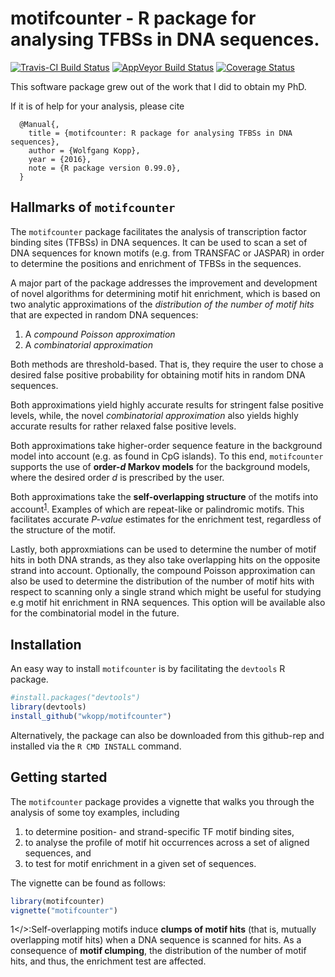 # motifcounter - R package for analysing TFBSs in DNA sequences.

[![Travis-CI Build Status](https://travis-ci.org/wkopp/motifcounter.svg?branch=master)](https://travis-ci.org/wkopp/motifcounter)
[![AppVeyor Build Status](https://ci.appveyor.com/api/projects/status/github/wkopp/motifcounter?branch=master&svg=true)](https://ci.appveyor.com/project/wkopp/motifcounter)
[![Coverage Status](https://img.shields.io/codecov/c/github/wkopp/motifcounter/master.svg)](https://codecov.io/github/wkopp/motifcounter?branch=master)

This software package grew out of the work that I did to obtain my PhD.

If it is of help for your analysis, please cite

```
  @Manual{,
    title = {motifcounter: R package for analysing TFBSs in DNA sequences},
    author = {Wolfgang Kopp},
    year = {2016},
    note = {R package version 0.99.0},
  }
```

## Hallmarks of `motifcounter`

The `motifcounter` package facilitates the analysis of
 transcription factor binding sites (TFBSs) in DNA sequences.
It can be used to scan a set of DNA sequences for known motifs 
(e.g. from TRANSFAC or JASPAR) in order to determine the positions
and enrichment of TFBSs in the sequences.

A major part of the package addresses the improvement and development
of novel algorithms for determining motif hit enrichment,
which is based on two analytic approximations of the 
*distribution of the number of motif hits* that are expected 
in random DNA sequences:

1. A *compound Poisson approximation* 
2. A *combinatorial approximation*

Both methods are threshold-based. 
That is, they require the user to chose a
 desired false positive probability for obtaining motif hits 
in random DNA sequences.

Both approximations yield highly accurate results for stringent
false positive levels, while, the novel *combinatorial approximation*
also yields highly accurate results for rather relaxed false positive levels.

Both approximations take higher-order sequence feature 
 in the background model into account (e.g. as found in CpG islands). 
To this end, `motifcounter` supports the
use of **order-*d* Markov models** for the background models, where
the desired order *d* is prescribed by the user.

Both approximations take the **self-overlapping structure**
of the motifs into account<sup>[1](#footnote)</sup>. 
Examples of which are repeat-like or palindromic
motifs. This facilitates accurate *P-value* estimates
for the enrichment test, 
regardless of the structure of the motif.

Lastly,  both approxmiations can be used to determine the number
of motif hits in both DNA strands, as they also take overlapping
hits on the opposite strand into account.
Optionally, the compound Poisson approximation can also be used
to determine the distribution of the number of motif hits
with respect to scanning only a single strand
which might be useful for studying e.g motif hit enrichment in RNA sequences.
This option will be available also for the combinatorial model in the future.

## Installation
An easy way to install `motifcounter` is by facilitating 
the `devtools` R package.

```R
#install.packages("devtools")
library(devtools)
install_github("wkopp/motifcounter")
```

Alternatively, the package can also be downloaded from this github-rep 
and installed via the `R CMD INSTALL` command.

## Getting started

The `motifcounter` package provides a vignette that walks you through
the analysis of some toy examples, including
1. to determine position- and strand-specific TF motif binding sites,
2. to analyse the profile of motif hit occurrences across a set of 
aligned sequences, and 
3. to test for motif enrichment in a given set of sequences.

The vignette can be found as follows:

```R
library(motifcounter)
vignette("motifcounter")
```

<a name="footnote1">1</>:Self-overlapping motifs induce 
**clumps of motif hits** (that is, mutually
overlapping motif hits) when a DNA sequence is scanned for hits.
As a consequence of **motif clumping**, the distribution of the number of
motif hits, and thus, the enrichment test are affected.
